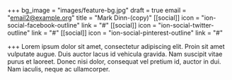 +++
bg_image = "images/feature-bg.jpg"
draft = true
email = "email2@example.org"
title = "Mark Dinn-(copy)"
[[social]]
icon = "ion-social-facebook-outline"
link = "#"
[[social]]
icon = "ion-social-twitter-outline"
link = "#"
[[social]]
icon = "ion-social-pinterest-outline"
link = "#"

+++
Lorem ipsum dolor sit amet, consectetur adipiscing elit. Proin sit amet vulputate augue. Duis auctor lacus id vehicula gravida. Nam suscipit vitae purus et laoreet.
Donec nisi dolor, consequat vel pretium id, auctor in dui. Nam iaculis, neque ac ullamcorper.